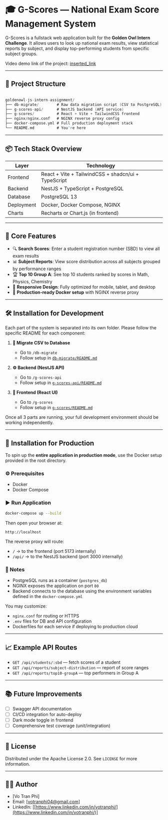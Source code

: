 # 🎓 G-Scores — National Exam Score Management System

G-Scores is a fullstack web application built for the **Golden Owl Intern Challenge**. It allows users to look up national exam results, view statistical reports by subject, and display top-performing students from specific subject groups.

Video demo link of the project: [inserted_link](https://example.com)

---

## 🧩 Project Structure

```d

goldenowl-js-intern-assignment/
├── db-migrate/        # Raw data migration script (CSV to PostgreSQL)
├── g-scores-api/      # NestJS backend (API service)
├── g-scores/          # React + Vite + TailwindCSS frontend
├── nginx/nginx.conf   # NGINX reverse proxy config
├── docker-compose.yml # Full production deployment stack
└── README.md          # You're here

````

---

## 📦 Tech Stack Overview

| Layer         | Technology                              |
|---------------|------------------------------------------|
| Frontend      | React + Vite + TailwindCSS + shadcn/ui + TypeScript |
| Backend       | NestJS + TypeScript + PostgreSQL        |
| Database      | PostgreSQL 13                           |
| Deployment    | Docker, Docker Compose, NGINX           |
| Charts        | Recharts or Chart.js (in frontend)      |

---

## 📌 Core Features

- 🔍 **Search Scores**: Enter a student registration number (SBD) to view all exam results
- 📊 **Subject Reports**: View score distribution across all subjects grouped by performance ranges
- 🏆 **Top 10 Group A**: See top 10 students ranked by scores in Math, Physics, Chemistry
- 📱 **Responsive Design**: Fully optimized for mobile, tablet, and desktop
- 🐳 **Production-ready Docker setup** with NGINX reverse proxy

---

## 🛠 Installation for Development

Each part of the system is separated into its own folder. Please follow the specific README for each component:

1. **🔁 Migrate CSV to Database**
   - Go to `/db-migrate`
   - Follow setup in [`db-migrate/README.md`](./db-migrate/README.md)

2. **⚙️ Backend (NestJS API)**
   - Go to `/g-scores-api`
   - Follow setup in [`g-scores-api/README.md`](./g-scores-api/README.md)

3. **🎨 Frontend (React UI)**
   - Go to `/g-scores`
   - Follow setup in [`g-scores/README.md`](./g-scores/README.md)

Once all 3 parts are running, your full development environment should be working independently.

---

## 🚀 Installation for Production

To spin up the **entire application in production mode**, use the Docker setup provided in the root directory.

### ⚙️ Prerequisites

- Docker
- Docker Compose

### ▶️ Run Application

```bash
docker-compose up --build
````

Then open your browser at:

```
http://localhost
```

The reverse proxy will route:

* `/` → to the frontend (port 5173 internally)
* `/api/` → to the NestJS backend (port 3000 internally)

### 🧾 Notes

* PostgreSQL runs as a container (`postgres_db`)
* NGINX exposes the application on port `80`
* Backend connects to the database using the environment variables defined in the `docker-compose.yml`

You may customize:

* `nginx.conf` for routing or HTTPS
* `.env` files for DB and API configuration
* Dockerfiles for each service if deploying to production cloud

---

## 📈 Example API Routes

* `GET /api/students/:sbd` — fetch scores of a student
* `GET /api/reports/subject-distribution` — report of score ranges
* `GET /api/reports/top10-groupA` — top performers in Group A

---

## 📚 Future Improvements

* [ ] Swagger API documentation
* [ ] CI/CD integration for auto-deploy
* [ ] Dark mode toggle in frontend
* [ ] Comprehensive test coverage (unit/integration)

---

## 📖 License

Distributed under the Apache License 2.0. See `LICENSE` for more information.

---

## 👨‍💻 Author

* \[Vo Tran Phi]
* Email: \[[votranphi04@gmail.com](mailto:votranphi04@gmail.com)]
* LinkedIn: \[[https://www.linkedin.com/in/votranphi/](https://www.linkedin.com/in/votranphi/)]